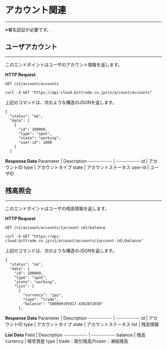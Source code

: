 # アカウント関連　
------------------------------------------------------------
※署名認証が必要です。

## ユーザアカウント
--------------------------------------------------------------
このエンドポイントはユーザのアカウント情報を返します。

**HTTP Request**

```
GET /v1/account/accounts
```

```
curl -X GET "https://api-cloud.bittrade.co.jp/v1/account/accounts"
```

上記のコマンドは、次のような構造のJSONを返します。

```
{
  "status": "ok",
  "data": [
    {
      "id": 100009,
      "type": "spot",
      "state": "working",
      "user-id": 1000
    }
  ]
```

**Response Data**
Parameter | Description
------------ | ------------
id | アカウントID
type | アカウントタイプ
state | アカウントステータス
user-id | ユーザID


## 残高照会
-----------------------------------------------------------
このエンドポイントはユーザの残高情報を返します。

**HTTP Request**

```
GET /v1/account/accounts/{account-id}/balance
```

```
curl -X GET "https://api-cloud.bittrade.co.jp/v1/account/accounts/{account-id}/balance"
```

上記のコマンドは、次のような構造のJSONを返します。

```
{
  "status": "ok",
  "data": {
    "id": 100009,
    "type": "spot",
    "state": "working",
    "list": [
      {
        "currency": "jpy",
        "type": "trade",
        "balance": "500009195917.4362872650"
      },
```

**Response Data**
Parameter | Description
------------ | ------------
id | アカウントID
type | アカウントタイプ
state | アカウントステータス
list | 残高情報

**List Data**
Field | Description
------------ | ------------
balance | 残高
currency | 暗号資産
type | trade：取引残高/frozen：凍結残高
